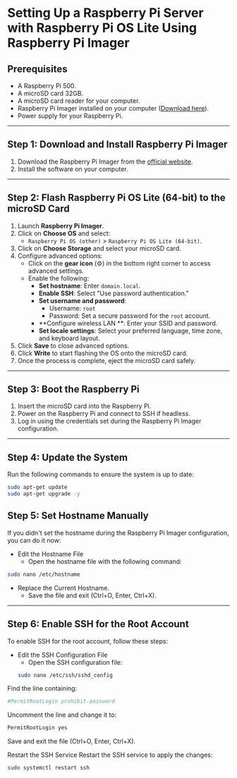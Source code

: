# Setting Up a Raspberry Pi Server with Raspberry Pi OS Lite Using Raspberry Pi Imager

## Prerequisites
- A Raspberry Pi 500.
- A microSD card 32GB.
- A microSD card reader for your computer.
- Raspberry Pi Imager installed on your computer ([Download here](https://www.raspberrypi.com/software/)).
- Power supply for your Raspberry Pi.

---

## Step 1: Download and Install Raspberry Pi Imager
1. Download the Raspberry Pi Imager from the [official website](https://www.raspberrypi.com/software/).
2. Install the software on your computer.

---

## Step 2: Flash Raspberry Pi OS Lite (64-bit) to the microSD Card
1. Launch **Raspberry Pi Imager**.
2. Click on **Choose OS** and select:
   - `Raspberry Pi OS (other)` > `Raspberry Pi OS Lite (64-bit)`.
3. Click on **Choose Storage** and select your microSD card.
4. Configure advanced options:
   - Click on the **gear icon** (⚙️) in the bottom right corner to access advanced settings.
   - Enable the following:
     - **Set hostname**: Enter `domain.local`.
     - **Enable SSH**: Select "Use password authentication."
     - **Set username and password**:
       - Username: `root`
       - Password: Set a secure password for the `root` account.
     - **Configure wireless LAN **:  Enter your SSID and password.
     - **Set locale settings**: Select your preferred language, time zone, and keyboard layout.
5. Click **Save** to close advanced options.
6. Click **Write** to start flashing the OS onto the microSD card.
7. Once the process is complete, eject the microSD card safely.

---

## Step 3: Boot the Raspberry Pi
1. Insert the microSD card into the Raspberry Pi.
2. Power on the Raspberry Pi and connect to SSH if headless.
3. Log in using the credentials set during the Raspberry Pi Imager configuration.

---

## Step 4: Update the System
Run the following commands to ensure the system is up to date:

```bash
sudo apt-get update
sudo apt-get upgrade -y
```
## Step 5: Set Hostname Manually

If you didn't set the hostname during the Raspberry Pi Imager configuration, you can do it now:

- Edit the Hostname File
  - Open the hostname file with the following command:

```bash
sudo nano /etc/hostname
```
- Replace the Current Hostname.
  - Save the file and exit (Ctrl+O, Enter, Ctrl+X).

---

## Step 6: Enable SSH for the Root Account

To enable SSH for the root account, follow these steps:

- Edit the SSH Configuration File
  - Open the SSH configuration file:
   ```bash
   sudo nano /etc/ssh/sshd_config
   ```
Find the line containing:
```bash
#PermitRootLogin prohibit-password
```
Uncomment the line and change it to:
```bash
PermitRootLogin yes
```
Save and exit the file (Ctrl+O, Enter, Ctrl+X).

Restart the SSH Service
Restart the SSH service to apply the changes:

```bash
sudo systemctl restart ssh
```

